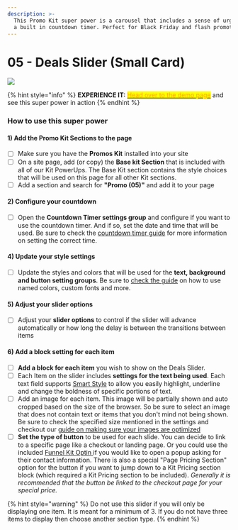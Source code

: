 ```yaml
---
description: >-
  This Promo Kit super power is a carousel that includes a sense of urgency with
  a built in countdown timer. Perfect for Black Friday and flash promotions.
---
```


# 05 - Deals Slider (Small Card)

![](https://import.cdn.thinkific.com/551340/courses/1542903/5-211107-075051.jpg)

{% hint style="info" %}
**EXPERIENCE IT:** [<mark style="color:orange;">Head over to the demo page</mark>](https://powerupkit.thinkific.com/pages/promos-kit-05-demo) and see this super power in action
{% endhint %}

### How to use this super power

#### 1) Add the Promo Kit Sections to the page

* [ ] Make sure you have the **Promos Kit** installed into your site
* [ ] On a site page, add (or copy) the **Base kit Section** that is included with all of our Kit PowerUps. The Base Kit section contains the style choices that will be used on this page for all other Kit sections.&#x20;
* [ ] Add a section and search for **"Promo (05)"** and add it to your page

#### 2) Configure your countdown

* [ ] Open the **Countdown Timer settings group** and configure if you want to use the countdown timer. And if so, set the date and time that will be used. Be sure to check the [countdown timer guide](../../kit-usage-guides/popups-timers-and-exit-intents/using-a-countdown-timer.md) for more information on setting the correct time.

#### 4) Update your style settings

* [ ] Update the styles and colors that will be used for the **text, background and button setting groups**. Be sure to [check the guide](../kit-common-sections/base-kit.md) on how to use named colors, custom fonts and more.

#### 5) Adjust your slider options

* [ ] Adjust your **slider options** to control if the slider will advance automatically or how long the delay is between the transitions between items

#### 6) Add a block setting for each item

* [ ] **Add a block for each item** you wish to show on the Deals Slider.&#x20;
* [ ] Each Item on the slider includes **settings for the text being used**. Each text field supports [Smart Style](../../kit-usage-guides/smart-settings/smart-style.md) to allow you easily highlight, underline and change the boldness of specific portions of text.&#x20;
* [ ] Add an image for each item. This image will be partially shown and auto cropped based on the size of the browser. So be sure to select an image that does not contain text or items that you don't mind not being shown. Be sure to check the specified size mentioned in the settings and checkout our [guide on making sure your images are optimized](../../kit-usage-guides/media/image-optimization.md)
* [ ] **Set the type of button** to be used for each slide. You can decide to link to a specific page like a checkout or landing page. Or you could use the included [Funnel Kit Optin ](../kit-common-sections/funnel-kit-opt-in.md)if you would like to open a popup asking for their contact information. There is also a special "Page Pricing Section" option for the button if you want to jump down to a Kit Pricing section block (which required a Kit Pricing section to be included). _Generally it is recommended that the button be linked to the checkout page for your special price._

{% hint style="warning" %}
Do not use this slider if you will only be displaying one item. It is meant for a minimum of 3. If you do not have three items to display then choose another section type.
{% endhint %}
